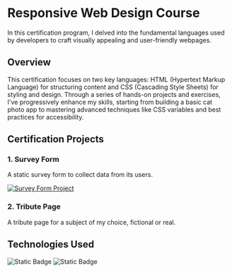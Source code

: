 # Responsive Web Design Course
In this certification program, I delved into the fundamental languages used by developers to craft visually appealing and user-friendly webpages.



## Overview
This certification focuses on two key languages: HTML (Hypertext Markup Language) for structuring content and CSS (Cascading Style Sheets) for styling and design. Through a series of hands-on projects and exercises, I've progressively enhance my skills, starting from building a basic cat photo app to mastering advanced techniques like CSS variables and best practices for accessibility.



## Certification Projects
### 1. Survey Form
A static survey form to collect data from its users.

<a href="https://programming-enthusiast-survey.netlify.app/" target="_blank">
    <img
        align="center"
        src="https://img.shields.io/badge/VIEW%20PROJECT-netlify?style=for-the-badge&logo=Netlify&logoColor=white&labelColor=rgb(37%2C186%2C179)&color=4B6581"
        alt="Survey Form Project"
    />
</a>

### 2. Tribute Page
A tribute page for a subject of my choice, fictional or real.



## Technologies Used
![Static Badge](https://img.shields.io/badge/HTML5-HTML5?style=for-the-badge&logo=HTML5&logoColor=white&labelColor=rgb(220%2C74%2C37)&color=%23a82200)
![Static Badge](https://img.shields.io/badge/CSS3-CSS3?style=for-the-badge&logo=CSS3&logoColor=white&labelColor=%23254ADC&color=%230429b0)